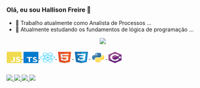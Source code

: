 ### Olá, eu sou Hallison Freire 👋

- 🔭 Trabalho atualmente como Analista de Processos ...
- 🌱 Atualmente estudando os fundamentos de lógica de programação ...


<div align = "center">
  <a href="https://github.com/hallisonfreire">
  <img height = "180em" src = "https://github-readme-stats.vercel.app/api?username=hallisonfreire&show_icons=true&theme=dracula&include_all_commits=true&count_private=true"/>
  </div>
  
 <div style = "display: inline_block"> <br>
  <img align = "center" alt = "Halls-Js" height = "30" width = "40" src = "https://raw.githubusercontent.com/devicons/devicon/master/icons/javascript/javascript-plain.svg ">
  <img align = "center" alt = "Halls-Ts" height = "30" width = "40" src = "https://raw.githubusercontent.com/devicons/devicon/master/icons/typescript/typescript-plain.svg ">
  <img align = "center" alt = "Halls-React" height = "30" width = "40" src = "https://raw.githubusercontent.com/devicons/devicon/master/icons/react/react-original.svg ">
  <img align = "center" alt = "Halls-HTML" height = "30" width = "40" src = "https://raw.githubusercontent.com/devicons/devicon/master/icons/html5/html5-original.svg ">
  <img align = "center" alt = "Halls-CSS" height = "30" width = "40" src = "https://raw.githubusercontent.com/devicons/devicon/master/icons/css3/css3-original.svg ">
  <img align = "center" alt = "Halls-Python" height = "30" width = "40" src = "https://raw.githubusercontent.com/devicons/devicon/master/icons/python/python-original.svg ">
  <img align = "center" alt = "Halls-Csharp" height = "30" width = "40" src = "https://raw.githubusercontent.com/devicons/devicon/master/icons/csharp/csharp-original.svg ">
  </div>
  
  ##
  
  <div> 
  <a href="https://instagram.com/hallisonfreire" target="_blank"> <img src = "https://img.shields.io/badge/Instagram-E4405F?style=for-the-badge&logo=instagram&logoColor=white"target =" _ blank "> </a>
   <a href = "mailto:hallisonfreire@gmail.com"> <img src = "https://img.shields.io/badge/Gmail-D14836?style=for-the-badge&logo=gmail&logoColor=white" target = "_ blank"> </a>
 <a href="https://www.linkedin.com/in/hallisonfreire" target="_blank"> <img src = "https://img.shields.io/badge/LinkedIn-0077B5?style=for-the-badge&logo=linkedin&logoColor=white"target =" _ blank "> </a>
 <a href="http://www.twitter.com/hallisonfreire" target="_blank"> <img src = "https://img.shields.io/badge/Twitter-1DA1F2?style=for-the-badge&logo=twitter&logoColor=white"target =" _ blank "> </a>
    
  </div>
 
